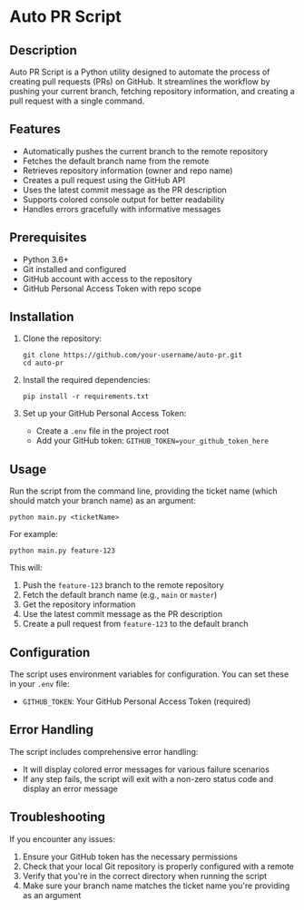 # Auto PR Script

## Description

Auto PR Script is a Python utility designed to automate the process of creating pull requests (PRs) on GitHub. It streamlines the workflow by pushing your current branch, fetching repository information, and creating a pull request with a single command.

## Features

- Automatically pushes the current branch to the remote repository
- Fetches the default branch name from the remote
- Retrieves repository information (owner and repo name)
- Creates a pull request using the GitHub API
- Uses the latest commit message as the PR description
- Supports colored console output for better readability
- Handles errors gracefully with informative messages

## Prerequisites

- Python 3.6+
- Git installed and configured
- GitHub account with access to the repository
- GitHub Personal Access Token with repo scope

## Installation

1. Clone the repository:
   ```
   git clone https://github.com/your-username/auto-pr.git
   cd auto-pr
   ```

2. Install the required dependencies:
   ```
   pip install -r requirements.txt
   ```

3. Set up your GitHub Personal Access Token:
   - Create a `.env` file in the project root
   - Add your GitHub token: `GITHUB_TOKEN=your_github_token_here`

## Usage

Run the script from the command line, providing the ticket name (which should match your branch name) as an argument:

```
python main.py <ticketName>
```

For example:
```
python main.py feature-123
```

This will:
1. Push the `feature-123` branch to the remote repository
2. Fetch the default branch name (e.g., `main` or `master`)
3. Get the repository information
4. Use the latest commit message as the PR description
5. Create a pull request from `feature-123` to the default branch

## Configuration

The script uses environment variables for configuration. You can set these in your `.env` file:

- `GITHUB_TOKEN`: Your GitHub Personal Access Token (required)

## Error Handling

The script includes comprehensive error handling:
- It will display colored error messages for various failure scenarios
- If any step fails, the script will exit with a non-zero status code and display an error message


## Troubleshooting

If you encounter any issues:
1. Ensure your GitHub token has the necessary permissions
2. Check that your local Git repository is properly configured with a remote
3. Verify that you're in the correct directory when running the script
4. Make sure your branch name matches the ticket name you're providing as an argument

